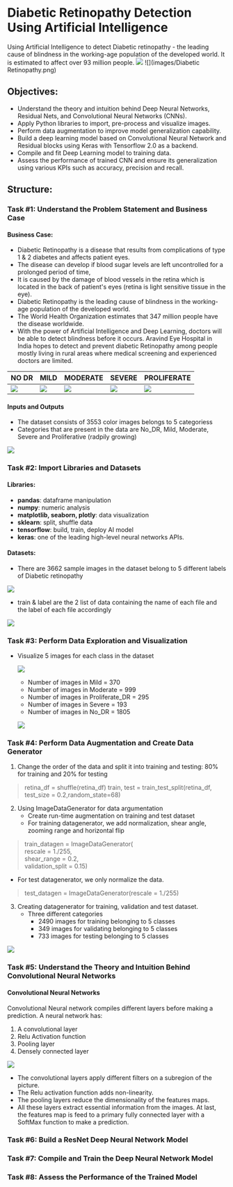 # Diabetic Retinopathy Detection Using Artificial Intelligence
Using Artificial Intelligence to detect Diabetic retinopathy - the leading cause of blindness in the working-age
population of the developed world. It is estimated to affect over 93 million people.
![](images/Task5-1.png)
![](images/Diabetic Retinopathy.png)

## Objectives:

- Understand the theory and intuition behind Deep Neural Networks, Residual Nets, and Convolutional Neural Networks (CNNs).
- Apply Python libraries to import, pre-process and visualize images.
- Perform data augmentation to improve model generalization capability.
- Build a deep learning model based on Convolutional Neural Network and Residual blocks using Keras with Tensorflow 2.0 as a backend.
- Compile and fit Deep Learning model to training data.
- Assess the performance of trained CNN and ensure its generalization using various KPIs such as accuracy, precision and recall.

## Structure:

### Task #1: Understand the Problem Statement and Business Case
#### Business Case:
- Diabetic Retinopathy is a disease that results from complications of type 1 & 2 diabetes and affects patient eyes.
- The disease can develop if blood sugar levels are left uncontrolled for a prolonged period of time,
- It is caused by the damage of blood vessels in the retina which is located in the back of patient's eyes (retina is light sensitive tissue in the eye).
- Diabetic Retinopathy is the leading cause of blindness in the working-age population of the developed world.
- The World Health Organization estimates that 347 million people have the disease worldwide.
- With the power of Artificial Intelligence and Deep Learning, doctors will be able to detect blindness before it occurs. Aravind Eye Hospital in India hopes to detect and prevent diabetic Retinopathy among people mostly living in rural areas where medical screening and experienced doctors are limited.

|    NO DR | MILD | MODERATE | SEVERE | PROLIFERATE    |
|-----|-----|-----|-----|-----|
|  ![](train/No_DR/0a4e1a29ffff.png)   |  ![](train/Mild/0a61bddab956.png)   | ![](train/Moderate/0a9ec1e99ce4.png)    |  ![](train/Severe/0c917c372572.png)   |  ![](train/Proliferate_DR/0ada12c0e78f.png)   |

#### Inputs and Outputs
- The dataset consists of 3553 color images belongs to 5 categoriess
- Categories that are present in the data are No_DR, Mild, Moderate, Severe and Proliferative (radpily growing)

![](images/Task1-1.png)

### Task #2: Import Libraries and Datasets

#### Libraries:

- **pandas**:  dataframe manipulation
- **numpy**: numeric analysis
- **matplotlib, seaborn, plotly**: data visualization
- **sklearn**: split, shuffle data
- **tensorflow**: build, train, deploy AI model
- **keras**: one of the leading high-level neural networks APIs.

#### Datasets:

- There are 3662 sample images in the dataset belong to 5 different labels of Diabetic retinopathy

![](images/Task3-2.png)

- train & label are the 2 list of data containing the name of each file and the label of each file accordingly

![](images/Task3-1.png)

### Task #3: Perform Data Exploration and Visualization

* Visualize 5 images for each class in the dataset

  ![](images/Task3-3.png)

    * Number of images in Mild = 370
    * Number of images in Moderate = 999
    * Number of images in Proliferate_DR = 295
    * Number of images in Severe = 193
    * Number of images in No_DR = 1805

  ![](images/Task3-4.png)

### Task #4: Perform Data Augmentation and Create Data Generator

1. Change the order of the data and split it into training and testing: 80% for training and 20% for testing

> retina_df = shuffle(retina_df)
train, test = train_test_split(retina_df, test_size = 0.2,random_state=68)

2. Using ImageDataGenerator for data argumentation
    * Create run-time augmentation on training and test dataset
    * For training datagenerator, we add normalization, shear angle, zooming range and horizontal flip

> train_datagen = ImageDataGenerator(<br>
rescale = 1./255,<br>
shear_range = 0.2,<br>
validation_split = 0.15)

* For test datagenerator, we only normalize the data.

> test_datagen = ImageDataGenerator(rescale = 1./255)

3. Creating datagenerator for training, validation and test dataset.
    * Three different categories
        * 2490 images for training belonging to 5 classes
        * 349 images for validating belonging to 5 classes
        * 733 images for testing belonging to 5 classes

![](images/Task4-1.png)

### Task #5: Understand the Theory and Intuition Behind Convolutional Neural Networks

#### Convolutional Neural Networks

Convolutional Neural network compiles different layers before making a prediction. A neural network has:

1. A convolutional layer
2. Relu Activation function
3. Pooling layer
4. Densely connected layer

![](images/Task5-1.png)

* The convolutional layers apply different filters on a subregion of the picture.
* The Relu activation function adds non-linearity.
* The pooling layers reduce the dimensionality of the features maps.
* All these layers extract essential information from the images. At last, the features map is feed to a primary fully
  connected layer with a SoftMax function to make a prediction.

### Task #6: Build a ResNet Deep Neural Network Model

### Task #7: Compile and Train the Deep Neural Network Model

### Task #8: Assess the Performance of the Trained Model